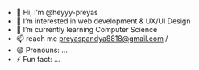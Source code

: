 - 👋 Hi, I’m @heyyy-preyas
- 👀 I’m interested in web development & UX/UI Design
- 🌱 I’m currently learning Computer Science
- 📫 reach me preyaspandya8818@gmail.com / 
- 😄 Pronouns: ...
- ⚡ Fun fact: ...

<!---
heyyy-preyas/heyyy-preyas is a ✨ special ✨ repository because its `README.md` (this file) appears on your GitHub profile.
You can click the Preview link to take a look at your changes.
--->
